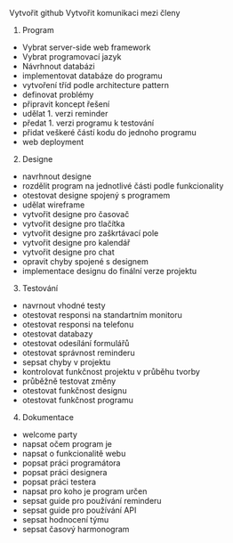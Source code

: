 

Vytvořit github
Vytvořit komunikaci mezi členy

1. Program
- Vybrat server-side web framework
- Vybrat programovací jazyk
- Návrhnout databázi
- implementovat databáze do programu
- vytvoření tříd podle architecture pattern
- definovat problémy
- připravit koncept řešení 
- udělat 1. verzi reminder 
- předat 1. verzi programu k testování
- přidat veškeré částí kodu do jednoho programu
- web deployment


2. Designe
- navrhnout designe
- rozdělit program na jednotlivé části podle funkcionality
- otestovat designe spojený s programem 
- udělat wireframe
- vytvořit designe pro časovač
- vytvořit designe pro tlačítka
- vytvořit designe pro zaškrtávací pole 
- vytvořit designe pro kalendář 
- vytvořit designe pro chat
- opravit chyby spojené s designem
- implementace designu do finální verze projektu



3. Testování
- navrnout vhodné testy
- otestovat responsi na standartním monitoru
- otestovat responsi na telefonu
- otestovat databazy 
- otestovat odesílání formulářů
- otestovat správnost reminderu
- sepsat chyby v projektu
- kontrolovat funkčnost projektu v průběhu tvorby
- průběžně testovat změny
- otestovat funkčnost designu
- otestovat funkčnost programu



4. Dokumentace
- welcome party
- napsat očem program je
- napsat o funkcionalitě webu
- popsat práci programátora
- popsat práci designera
- popsat práci testera
- napsat pro koho je program určen
- sepsat guide pro používání reminderu
- sepsat guide pro používání API
- sepsat hodnocení týmu 
- sepsat časový harmonogram




